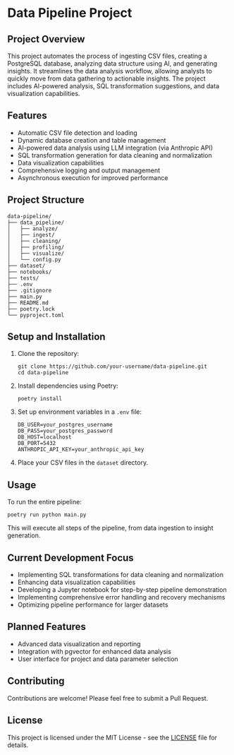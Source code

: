 # Data Pipeline Project

## Project Overview

This project automates the process of ingesting CSV files, creating a PostgreSQL database, analyzing data structure using AI, and generating insights. It streamlines the data analysis workflow, allowing analysts to quickly move from data gathering to actionable insights. The project includes AI-powered analysis, SQL transformation suggestions, and data visualization capabilities.

## Features

- Automatic CSV file detection and loading
- Dynamic database creation and table management
- AI-powered data analysis using LLM integration (via Anthropic API)
- SQL transformation generation for data cleaning and normalization
- Data visualization capabilities
- Comprehensive logging and output management
- Asynchronous execution for improved performance

## Project Structure

```
data-pipeline/
├── data_pipeline/
│   ├── analyze/
│   ├── ingest/
│   ├── cleaning/
│   ├── profiling/
│   ├── visualize/
│   └── config.py
├── dataset/
├── notebooks/
├── tests/
├── .env
├── .gitignore
├── main.py
├── README.md
├── poetry.lock
└── pyproject.toml
```

## Setup and Installation

1. Clone the repository:
   ```
   git clone https://github.com/your-username/data-pipeline.git
   cd data-pipeline
   ```

2. Install dependencies using Poetry:
   ```
   poetry install
   ```

3. Set up environment variables in a `.env` file:
   ```
   DB_USER=your_postgres_username
   DB_PASS=your_postgres_password
   DB_HOST=localhost
   DB_PORT=5432
   ANTHROPIC_API_KEY=your_anthropic_api_key
   ```

4. Place your CSV files in the `dataset` directory.

## Usage

To run the entire pipeline:

```
poetry run python main.py
```

This will execute all steps of the pipeline, from data ingestion to insight generation.

## Current Development Focus

- Implementing SQL transformations for data cleaning and normalization
- Enhancing data visualization capabilities
- Developing a Jupyter notebook for step-by-step pipeline demonstration
- Implementing comprehensive error handling and recovery mechanisms
- Optimizing pipeline performance for larger datasets

## Planned Features

- Advanced data visualization and reporting
- Integration with pgvector for enhanced data analysis
- User interface for project and data parameter selection

## Contributing

Contributions are welcome! Please feel free to submit a Pull Request.

## License

This project is licensed under the MIT License - see the [LICENSE](LICENSE) file for details.